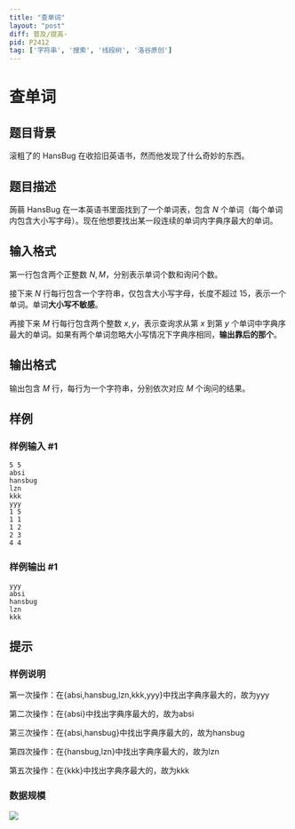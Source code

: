 ```yaml
---
title: "查单词"
layout: "post"
diff: 普及/提高-
pid: P2412
tag: ['字符串', '搜索', '线段树', '洛谷原创']
---
```

# 查单词
## 题目背景

滚粗了的 HansBug 在收拾旧英语书，然而他发现了什么奇妙的东西。

## 题目描述

蒟蒻 HansBug 在一本英语书里面找到了一个单词表，包含 $N$ 个单词（每个单词内包含大小写字母）。现在他想要找出某一段连续的单词内字典序最大的单词。

## 输入格式

第一行包含两个正整数 $N, M$，分别表示单词个数和询问个数。

接下来 $N$ 行每行包含一个字符串，仅包含大小写字母，长度不超过 $15$，表示一个单词。单词**大小写不敏感**。

再接下来 $M$ 行每行包含两个整数 $x, y$，表示查询求从第 $x$ 到第 $y$ 个单词中字典序最大的单词。如果有两个单词忽略大小写情况下字典序相同，**输出靠后的那个**。
## 输出格式

输出包含 $M$ 行，每行为一个字符串，分别依次对应 $M$ 个询问的结果。

## 样例

### 样例输入 #1
```
5 5
absi
hansbug
lzn
kkk
yyy
1 5
1 1
1 2
2 3
4 4
```
### 样例输出 #1
```
yyy
absi
hansbug
lzn
kkk

```
## 提示

### 样例说明

第一次操作：在{absi,hansbug,lzn,kkk,yyy}中找出字典序最大的，故为yyy

第二次操作：在{absi}中找出字典序最大的，故为absi

第三次操作：在{absi,hansbug}中找出字典序最大的，故为hansbug

第四次操作：在{hansbug,lzn}中找出字典序最大的，故为lzn

第五次操作：在{kkk}中找出字典序最大的，故为kkk

### 数据规模

 ![](https://cdn.luogu.com.cn/upload/pic/2274.png) 

